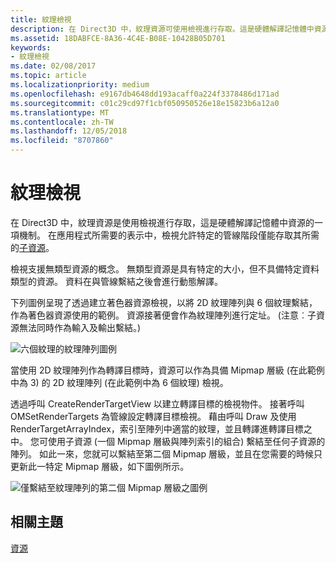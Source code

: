 ```yaml
---
title: 紋理檢視
description: 在 Direct3D 中，紋理資源可使用檢視進行存取。這是硬體解譯記憶體中資源的一項機制。
ms.assetid: 18DABFCE-8A36-4C4E-B08E-10428B05D701
keywords:
- 紋理檢視
ms.date: 02/08/2017
ms.topic: article
ms.localizationpriority: medium
ms.openlocfilehash: e9167db4648dd193acaff0a224f3378486d171ad
ms.sourcegitcommit: c01c29cd97f1cbf050950526e18e15823b6a12a0
ms.translationtype: MT
ms.contentlocale: zh-TW
ms.lasthandoff: 12/05/2018
ms.locfileid: "8707860"
---
```

# <a name="texture-views"></a>紋理檢視


在 Direct3D 中，紋理資源是使用檢視進行存取，這是硬體解譯記憶體中資源的一項機制。 在應用程式所需要的表示中，檢視允許特定的管線階段僅能存取其所需的[子資源](resource-types.md)。

檢視支援無類型資源的概念。 無類型資源是具有特定的大小，但不具備特定資料類型的資源。 資料在與管線繫結之後會進行動態解譯。

下列圖例呈現了透過建立著色器資源檢視，以將 2D 紋理陣列與 6 個紋理繫結，作為著色器資源使用的範例。 資源接著便會作為紋理陣列進行定址。 (注意︰子資源無法同時作為輸入及輸出繫結。)

![六個紋理的紋理陣列圖例](images/d3d10-cube-texture-faces.png)

當使用 2D 紋理陣列作為轉譯目標時，資源可以作為具備 Mipmap 層級 (在此範例中為 3) 的 2D 紋理陣列 (在此範例中為 6 個紋理) 檢視。

透過呼叫 CreateRenderTargetView 以建立轉譯目標的檢視物件。 接著呼叫 OMSetRenderTargets 為管線設定轉譯目標檢視。 藉由呼叫 Draw 及使用 RenderTargetArrayIndex，索引至陣列中適當的紋理，並且轉譯進轉譯目標之中。 您可使用子資源 (一個 Mipmap 層級與陣列索引的組合) 繫結至任何子資源的陣列。 如此一來，您就可以繫結至第二個 Mipmap 層級，並且在您需要的時候只更新此一特定 Mipmap 層級，如下圖例所示。

![僅繫結至紋理陣列的第二個 Mipmap 層級之圖例](images/d3d10-cube-texture-faces-subresource.png)

## <a name="span-idrelated-topicsspanrelated-topics"></a><span id="related-topics"></span>相關主題


[資源](resources.md)

 

 




